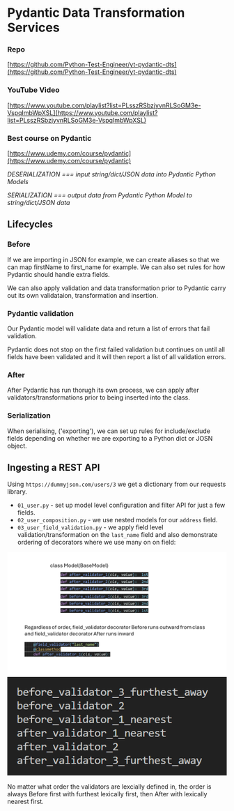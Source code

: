 # Pydantic Data Transformation Services

### Repo

[https://github.com/Python-Test-Engineer/yt-pydantic-dts](https://github.com/Python-Test-Engineer/yt-pydantic-dts)

### YouTube Video

[https://www.youtube.com/playlist?list=PLsszRSbzjyvnRLSoGM3e-VspqImbWpXSL](https://www.youtube.com/playlist?list=PLsszRSbzjyvnRLSoGM3e-VspqImbWpXSL)

### Best course on Pydantic 

[https://www.udemy.com/course/pydantic](https://www.udemy.com/course/pydantic)

*DESERIALIZATION === input string/dict/JSON data into Pydantic Python Models*

*SERIALIZATION === output data from Pydantic Python Model to string/dict/JSON data*

## Lifecycles

### Before

If we are importing in JSON for example, we can create aliases so that we can map firstName to first_name for example. We can also set rules for how Pydantic should handle extra fields.

We can also apply validation and data transformation prior to Pydantic carry out its own validataion, transformation and insertion.

### Pydantic validation

Our Pydantic model will validate data and return a list of errors that fail validation.

Pydantic does not stop on the first failed validation but continues on until all fields have been validated and it will then report a list of all validation errors.

### After

After Pydantic has run thorugh its own process, we can apply after validators/transformations prior to being inserted into the class.

### Serialization

When serialising, ('exporting'), we can set up rules for include/exclude fields depending on whether we are exporting to a Python dict or JOSN object.

## Ingesting a REST API

Using `https://dummyjson.com/users/3` we get a dictionary from our requests library.

- `01_user.py` - set up model level configuration and filter API for just a few fields.
- `02_user_composition.py` - we use nested models for our `address` field.
- `03_user_field_validation.py` - we apply field level validation/transformation on the `last_name` field and also demonstrate ordering of decorators where we use many on on field:

![Before After Validators](../images/toolbox/order-of-before-after-validators.png 'Validatores')
![Before After Validators](../images/toolbox/output-order-validators-pydantic.png 'Validatores')

No matter what order the validators are lexcially defined in, the order is always Before first with furthest lexically first, then After with lexically nearest first.

<br>